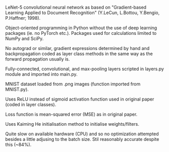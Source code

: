 LeNet-5 convolutional neural network as based on "Gradient-based Learning Applied to Document Recognition" (Y.LeCun, L.Bottou, Y.Bengio, P.Haffner; 1998).

Object-oriented programming in Python without the use of deep learning packages (ie. no PyTorch etc.). Packages used for calculations limited to NumPy and SciPy.

No autograd or similar, gradient expressions determined by hand and backpropagation coded as layer class methods in the same way as the forward propagation usually is.

Fully-connected, convolutional, and max-pooling layers scripted in layers.py module and imported into main.py.

MNIST dataset loaded from .png images (function imported from MNIST.py).

Uses ReLU instead of sigmoid activation function used in original paper (coded in layer classes).

Loss function is mean-squared error (MSE) as in original paper.

Uses Kaiming He initialisation method to initialise weights/filters.

Quite slow on available hardware (CPU) and so no optimization attempted besides a little adjusing to the batch size. Stil reasonably accurate despite this (~84%).